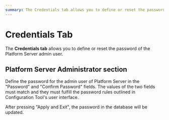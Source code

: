 ```yaml
---
summary: The Credentials tab allows you to define or reset the password of the Platform Server admin user.
---
```


# Credentials Tab

The **Credentials tab** allows you to define or reset the password of the Platform Server admin user.

## Platform Server Administrator section

Define the password for the admin user of Platform Server in the "Password" and "Confirm Password" fields. The values of the two fields must match and they must fulfill the password rules outlined in Configuration Tool's user interface.

After pressing "Apply and Exit", the password in the database will be updated.
